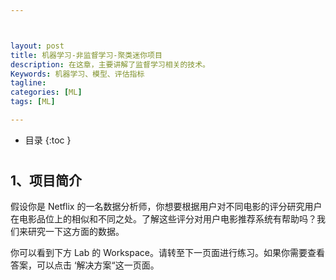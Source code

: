 ```yaml
---



layout: post
title: 机器学习-非监督学习-聚类迷你项目
description: 在这章，主要讲解了监督学习相关的技术。
Keywords: 机器学习、模型、评估指标
tagline: 
categories: [ML]
tags: [ML]

---
```




* 目录
 {:toc  }
# 



## 1、项目简介

假设你是 Netflix 的一名数据分析师，你想要根据用户对不同电影的评分研究用户在电影品位上的相似和不同之处。了解这些评分对用户电影推荐系统有帮助吗？我们来研究一下这方面的数据。

你可以看到下方 Lab 的 Workspace。请转至下一页面进行练习。如果你需要查看答案，可以点击 ‘解决方案“这一页面。